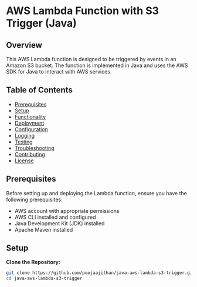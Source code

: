 # AWS Lambda Function with S3 Trigger (Java)

## Overview

This AWS Lambda function is designed to be triggered by events in an Amazon S3 bucket. The function is implemented in Java and uses the AWS SDK for Java to interact with AWS services.

## Table of Contents

- [Prerequisites](#prerequisites)
- [Setup](#setup)
- [Functionality](#functionality)
- [Deployment](#deployment)
- [Configuration](#configuration)
- [Logging](#logging)
- [Testing](#testing)
- [Troubleshooting](#troubleshooting)
- [Contributing](#contributing)
- [License](#license)

## Prerequisites

Before setting up and deploying the Lambda function, ensure you have the following prerequisites:

- AWS account with appropriate permissions
- AWS CLI installed and configured
- Java Development Kit (JDK) installed
- Apache Maven installed

## Setup

**Clone the Repository:**

   ```bash
   git clone https://github.com/poojaajithan/java-aws-lambda-s3-trigger.git
   cd java-aws-lambda-s3-trigger

